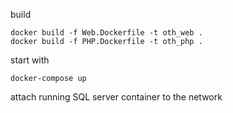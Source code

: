 build

    docker build -f Web.Dockerfile -t oth_web .
    docker build -f PHP.Dockerfile -t oth_php .

start with

    docker-compose up

attach running SQL server container to the network